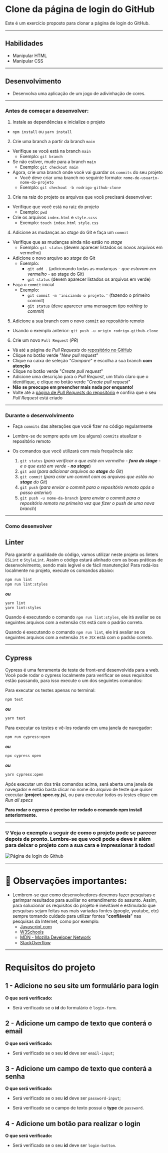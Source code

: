 # Clone da página de login do GitHub

Este é um exercício proposto para clonar a página de login do GitHub.

---
## Habilidades

* Manipular HTML
* Manipular CSS

---
## Desenvolvimento

* Desenvolva uma aplicação de um jogo de adivinhação de cores.

---
### Antes de começar a desenvolver:
1. Instale as dependências e inicialize o projeto
  * `npm install` ou `yarn install`
2. Crie uma branch a partir da branch `main`
  * Verifique se você está na branch `main`
    * Exemplo: `git branch`
  * Se não estiver, mude para a branch `main`
    * Exemplo: `git checkout main`
  * Agora, crie uma branch onde você vai guardar os `commits` do seu projeto
    * Você deve criar uma branch no seguinte formato: `nome-de-usuario-nome-do-projeto`
    * Exemplo: `git checkout -b rodrigo-github-clone`
3. Crie na raiz do projeto os arquivos que você precisará desenvolver:
  * Verifique que você está na raiz do projeto
    * Exemplo: `pwd`
  * Crie os arquivos `index.html` e `style.scss`
    * Exemplo: `touch index.html style.css`
4. Adicione as mudanças ao _stage_ do Git e faça um `commit`
  * Verifique que as mudanças ainda não estão no _stage_
    * Exemplo: `git status` (devem aparecer listados os novos arquivos em vermelho)
  * Adicione o novo arquivo ao _stage_ do Git
    * Exemplo:
      * `git add .` (adicionando todas as mudanças - _que estavam em vermelho_ - ao stage do Git)
      * `git status` (devem aparecer listados os arquivos em verde)
  * Faça o `commit` inicial
    * Exemplo:
      * `git commit -m 'iniciando o projeto.'` (fazendo o primeiro commit)
      * `git status` (deve aparecer uma mensagem tipo _nothing to commit_)
5. Adicione a sua branch com o novo `commit` ao repositório remoto
  * Usando o exemplo anterior: `git push -u origin rodrigo-github-clone`
6. Crie um novo `Pull Request` (_PR_)
  * Vá até a página de _Pull Requests_ do [repositório no GitHub](https://github.com/raugusto96/projects/pulls)
  * Clique no botão verde "_New pull request_"
  * Clique na caixa de seleção "_Compare_" e escolha a sua branch **com atenção**
  * Clique no botão verde "_Create pull request_"
  * Adicione uma descrição para o _Pull Request_, um título claro que o identifique, e clique no botão verde "_Create pull request_"
  * **Não se preocupe em preencher mais nada por enquanto!**
  * Volte até a [página de _Pull Requests_ do repositório](https://github.com/raugusto96/projects/pulls) e confira que o seu _Pull Request_ está criado

---
### Durante o desenvolvimento

* Faça `commits` das alterações que você fizer no código regularmente

* Lembre-se de sempre após um (ou alguns) `commits` atualizar o repositório remoto

* Os comandos que você utilizará com mais frequência são:

  1. `git status` (_para verificar o que está em vermelho - **fora do stage** - e o que está em verde - **no stage**_)
  2. `git add` (_para adicionar arquivos ao **stage** do Git_)
  3. `git commit` (_para criar um commit com os arquivos que estão no **stage** do Git_)
  4. `git push` (_para enviar o commit para o repositório remoto após o passo anterior_)
  5. `git push -u nome-da-branch` (_para enviar o commit para o repositório remoto na primeira vez que fizer o push de uma nova branch_)

---
### Como desenvolver

## Linter

Para garantir a qualidade do código, vamos utilizar neste projeto os linters `ESLint` e `StyleLint`.
Assim o código estará alinhado com as boas práticas de desenvolvimento, sendo mais legível
e de fácil manutenção! Para rodá-los localmente no projeto, execute os comandos abaixo:

```bash
npm run lint
npm run lint:styles
```
***ou***

```bash
yarn lint
yarn lint:styles
```

Quando é executando o comando `npm run lint:styles`, ele irá avaliar se os seguintes arquivos com a extensão `CSS` está com o padrão correto.

Quando é executando o comando `npm run lint`, ele irá avaliar se os seguintes arquivos com a extensão `JS` e `JSX` está com o padrão correto.

---
## Cypress

Cypress é uma ferramenta de teste de front-end desenvolvida para a web.
Você pode rodar o cypress localmente para verificar se seus requisitos estão passando, para isso execute o um dos seguintes comandos:

Para executar os testes apenas no terminal:

```bash
npm test
```

***ou***

```bash
yarn test
```

Para executar os testes e vê-los rodando em uma janela de navegador:

```bash
npm run cypress:open
```

***ou***

```bash
npx cypress open
```

***ou***

```bash
yarn cypress:open
```

Após executar um dos três comandos acima, será aberta uma janela de navegador e então basta clicar no nome do arquivo de teste que quiser executar (**project.spec.cy.js**), ou para executar todos os testes clique em _Run all specs_


**Para rodar o cypress é preciso ter rodado o comando npm install anteriormente.**

---
### 💡 Veja o exemplo a seguir de como o projeto pode se parecer depois de pronto. Lembre-se que você pode ~~e deve~~ ir além para deixar o projeto com a sua cara e impressionar à todos!

![Página de login do Github](./src/assets/images/Example.jpeg "Página de login do Github")

---

# 👀 Observações importantes:

* Lembrem-se que como desenvolvedores devemos fazer pesquisas e garimpar resultados para auxiliar no entendimento do assunto. Assim, para solucionar os requisitos do projeto é inevitável e estimulado que pesquisas sejam feitas nas mais variadas fontes (google, youtube, etc) sempre tomando cuidado para utilizar fontes "**confiáveis**" nas pesquisas da Internet, como por exemplo:
  * [Javascript.com](javascript.com)
  * [W3Schools](https://www.w3schools.com/js/default.asp)
  * [MDN - Mozilla Developer Network](https://developer.mozilla.org/pt-BR/docs/Web/JavaScript)
  * [StackOverflow](https://pt.stackoverflow.com/questions/tagged/javascript)

---

# Requisitos do projeto

## 1 - Adicione no seu site um formulário para login

**O que será verificado:**

- Será verificado se o **id** do formulário é `login-form`.

## 2 - Adicione um campo de texto que conterá o email

**O que será verificado:**

- Será verificado se o seu **id** deve ser `email-input`;

## 3 - Adicione um campo de texto que conterá a senha

**O que será verificado:**

- Será verificado se o seu **id** deve ser `password-input`;

- Será verificado se o campo de texto possui o **type** de `password`.

## 4 - Adicione um botão para realizar o login

**O que será verificado:**

- Será verificado se o seu **id** deve ser `login-button`.
